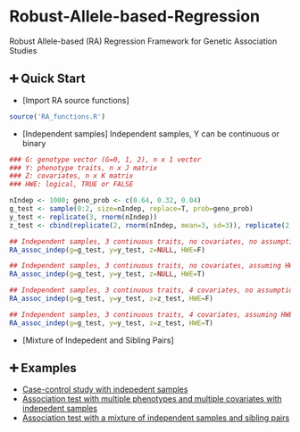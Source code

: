 # Robust-Allele-based-Regression
Robust Allele-based (RA) Regression Framework for Genetic Association Studies

## :heavy_plus_sign: Quick Start
- [Import RA source functions]
```R
source('RA_functions.R')
```

- [Independent samples] Independent samples, Y can be continuous or binary
```R
### G: genotype vector (G=0, 1, 2), n x 1 vector
### Y: phenotype traits, n x J matrix 
### Z: covariates, n x K matrix
### HWE: logical, TRUE or FALSE

nIndep <- 1000; geno_prob <- c(0.64, 0.32, 0.04)
g_test <- sample(0:2, size=nIndep, replace=T, prob=geno_prob)
y_test <- replicate(3, rnorm(nIndep))
z_test <- cbind(replicate(2, rnorm(nIndep, mean=3, sd=3)), replicate(2, rnorm(nIndep, mean=4, sd=4)))

## Independent samples, 3 continuous traits, no covariates, no assumption of HWE
RA_assoc_indep(g=g_test, y=y_test, z=NULL, HWE=F)

## Independent samples, 3 continuous traits, no covariates, assuming HWE
RA_assoc_indep(g=g_test, y=y_test, z=NULL, HWE=T)

## Independent samples, 3 continuous traits, 4 covariates, no assumption of HWE
RA_assoc_indep(g=g_test, y=y_test, z=z_test, HWE=F)

## Independent samples, 3 continuous traits, 4 covariates, assuming HWE
RA_assoc_indep(g=g_test, y=y_test, z=z_test, HWE=T)

```
- [Mixture of Indepedent and Sibling Pairs] 

## :heavy_plus_sign: Examples
* [Case-control study with indepedent samples](https://github.com/lzhangdc/Robust-Allele-based-Regression-Framework/blob/main/vignette/case_control_study.md)
* [Association test with multiple phenotypes and multiple covariates with indepedent samples]()
* [Association test with a mixture of independent samples and sibling pairs]()
